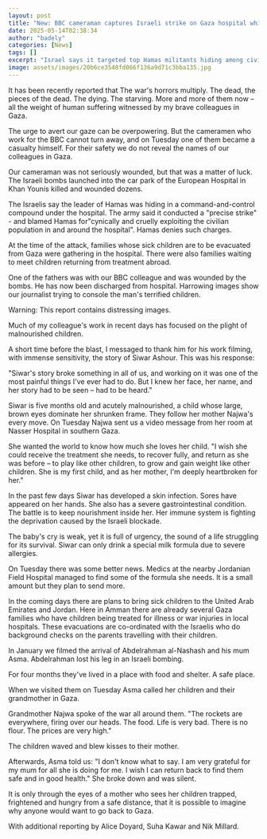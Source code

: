 ```yaml
---
layout: post
title: "New: BBC cameraman captures Israeli strike on Gaza hospital while covering plight of kids"
date: 2025-05-14T02:38:34
author: "badely"
categories: [News]
tags: []
excerpt: "Israel says it targeted top Hamas militants hiding among civilians at the Khan Younis hospital."
image: assets/images/20b6ce3548fd066f136a9d71c3bba135.jpg
---
```


It has been recently reported that The war's horrors multiply. The dead, the pieces of the dead. The dying. The starving. More and more of them now – all the weight of human suffering witnessed by my brave colleagues in Gaza. 

The urge to avert our gaze can be overpowering. But the cameramen who work for the BBC cannot turn away, and on Tuesday one of them became a casualty himself. For their safety we do not reveal the names of our colleagues in Gaza.

Our cameraman was not seriously wounded, but that was a matter of luck. The Israeli bombs launched into the car park of the European Hospital in Khan Younis killed and wounded dozens.

The Israelis say the leader of Hamas was hiding in a command-and-control compound under the hospital. The army said it conducted a "precise strike" - and blamed Hamas for"cynically and cruelly exploiting the civilian population in and around the hospital". Hamas denies such charges.

At the time of the attack, families whose sick children are to be evacuated from Gaza were gathering in the hospital. There were also families waiting to meet children returning from treatment abroad. 

One of the fathers was with our BBC colleague and was wounded by the bombs. He has now been discharged from hospital. Harrowing images show our journalist trying to console the man's terrified children.

Warning: This report contains distressing images.

Much of my colleague's work in recent days has focused on the plight of malnourished children.

A short time before the blast, I messaged to thank him for his work filming, with immense sensitivity, the story of Siwar Ashour. This was his response:

"Siwar's story broke something in all of us, and working on it was one of the most painful things I've ever had to do. But I knew her face, her name, and her story had to be seen – had to be heard."

Siwar is five months old and acutely malnourished, a child whose large, brown eyes dominate her shrunken frame. They follow her mother Najwa's every move. On Tuesday Najwa sent us a video message from her room at Nasser Hospital in southern Gaza.

She wanted the world to know how much she loves her child. "I wish she could receive the treatment she needs, to recover fully, and return as she was before – to play like other children, to grow and gain weight like other children. She is my first child, and as her mother, I'm deeply heartbroken for her."

In the past few days Siwar has developed a skin infection. Sores have appeared on her hands. She also has a severe gastrointestinal condition. The battle is to keep nourishment inside her. Her immune system is fighting the deprivation caused by the Israeli blockade.

The baby's cry is weak, yet it is full of urgency, the sound of a life struggling for its survival. Siwar can only drink a special milk formula due to severe allergies. 

On Tuesday there was some better news. Medics at the nearby Jordanian Field Hospital managed to find some of the formula she needs. It is a small amount but they plan to send more.

In the coming days there are plans to bring sick children to the United Arab Emirates and Jordan. Here in Amman there are already several Gaza families who have children being treated for illness or war injuries in local hospitals. These evacuations are co-ordinated with the Israelis who do background checks on the parents travelling with their children.

In January we filmed the arrival of Abdelrahman al-Nashash and his mum Asma. Abdelrahman lost his leg in an Israeli bombing.

For four months they've lived in a place with food and shelter. A safe place.

When we visited them on Tuesday Asma called her children and their grandmother in Gaza.

Grandmother Najwa spoke of the war all around them. "The rockets are everywhere, firing over our heads. The food. Life is very bad. There is no flour. The prices are very high." 

The children waved and blew kisses to their mother.

Afterwards, Asma told us: "I don't know what to say. I am very grateful for my mum for all she is doing for me. I wish I can return back to find them safe and in good health." She broke down and was silent.

It is only through the eyes of a mother who sees her children trapped, frightened and hungry from a safe distance, that it is possible to imagine why anyone would want to go back to Gaza.

With additional reporting by Alice Doyard, Suha Kawar and Nik Millard.

